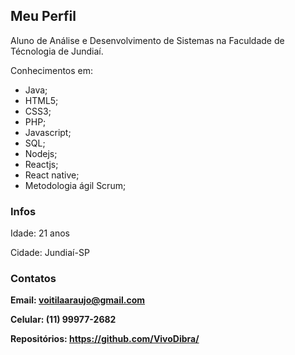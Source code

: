 ## Meu Perfil

Aluno de Análise e Desenvolvimento de Sistemas na Faculdade de Técnologia de Jundiaí.

Conhecimentos em:

- Java;
- HTML5; 
- CSS3;
- PHP;
- Javascript;
- SQL;
- Nodejs;
- Reactjs;
- React native;
- Metodologia ágil Scrum;

### Infos

  Idade: 21 anos

  Cidade: Jundiaí-SP


### Contatos

**Email: voitilaaraujo@gmail.com**

**Celular: (11) 99977-2682**

**Repositórios: https://github.com/VivoDibra/**

